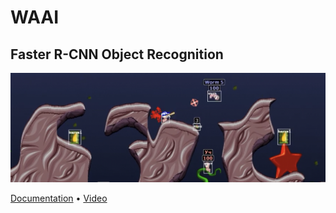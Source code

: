 # WAAI

## Faster R-CNN Object Recognition

![Object Recognition Bounding Boxes](https://raw.githubusercontent.com/Zemke/waai/main/internet/img/recog.png)

[Documentation](https://waai.zemke.io/object-recognition) • [Video](https://www.youtube.com/watch?v=3sq1OArzWF8)

